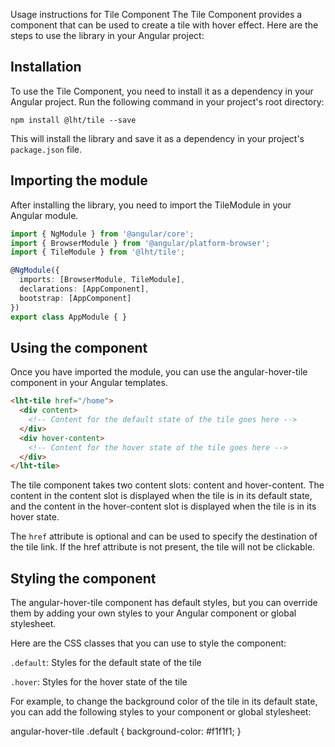 Usage instructions for Tile Component
The Tile Component provides a component that can be used to create a tile with hover effect. Here are the steps to use the library in your Angular project:

## Installation
To use the Tile Component, you need to install it as a dependency in your Angular project. Run the following command in your project's root directory:

`npm install @lht/tile --save`

This will install the library and save it as a dependency in your project's `package.json` file.

## Importing the module
After installing the library, you need to import the TileModule in your Angular module.

```typescript
import { NgModule } from '@angular/core';
import { BrowserModule } from '@angular/platform-browser';
import { TileModule } from '@lht/tile';

@NgModule({
  imports: [BrowserModule, TileModule],
  declarations: [AppComponent],
  bootstrap: [AppComponent]
})
export class AppModule { }
```
## Using the component
Once you have imported the module, you can use the angular-hover-tile component in your Angular templates.

```html
<lht-tile href="/home">
  <div content>
    <!-- Content for the default state of the tile goes here -->
  </div>
  <div hover-content>
    <!-- Content for the hover state of the tile goes here -->
  </div>
</lht-tile>
```
The tile component takes two content slots: content and hover-content. The content in the content slot is displayed when the tile is in its default state, and the content in the hover-content slot is displayed when the tile is in its hover state.

The `href` attribute is optional and can be used to specify the destination of the tile link. If the href attribute is not present, the tile will not be clickable.

## Styling the component
The angular-hover-tile component has default styles, but you can override them by adding your own styles to your Angular component or global stylesheet.

Here are the CSS classes that you can use to style the component:

`.default`: Styles for the default state of the tile

`.hover`: Styles for the hover state of the tile

For example, to change the background color of the tile in its default state, you can add the following styles to your component or global stylesheet:

angular-hover-tile .default {
  background-color: #f1f1f1;
}